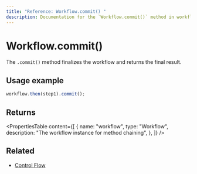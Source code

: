 ```yaml
---
title: "Reference: Workflow.commit() "
description: Documentation for the `Workflow.commit()` method in workflows, which finalizes the workflow and returns the final result.
---
```


# Workflow.commit()

The `.commit()` method finalizes the workflow and returns the final result.

## Usage example

```typescript copy
workflow.then(step1).commit();
```

## Returns

<PropertiesTable
  content={[
    {
      name: "workflow",
      type: "Workflow",
      description: "The workflow instance for method chaining",
    },
  ]}
/>

## Related

- [Control Flow](../../../docs/workflows/control-flow.md)

